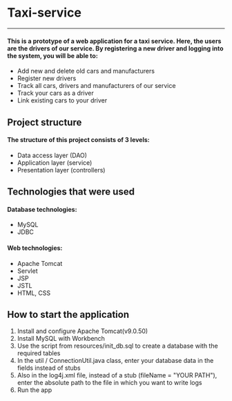 # Taxi-service
___
#### This is a prototype of a web application for a taxi service. Here, the users are the drivers of our service. By registering a new driver and logging into the system, you will be able to:
* Add new and delete old cars and manufacturers
* Register new drivers
* Track all cars, drivers and manufacturers of our service
* Track your cars as a driver
* Link existing cars to your driver

## Project structure

#### The structure of this project consists of 3 levels:
* Data access layer (DAO)
* Application layer (service)
* Presentation layer (controllers)

## Technologies that were used

#### Database technologies:
* MySQL
* JDBC

#### Web technologies:
* Apache Tomcat
* Servlet
* JSP
* JSTL
* HTML, CSS

## How to start the application

1. Install and configure Apache Tomcat(v9.0.50)
2. Install MySQL with Workbench
3. Use the script from resources/init_db.sql to create a database with the required tables
4. In the util / ConnectionUtil.java class, enter your database data in the fields instead of stubs
5. Also in the log4j.xml file, instead of a stub (fileName = "YOUR PATH"), enter the absolute path to the file in which you want to write logs
6. Run the app
